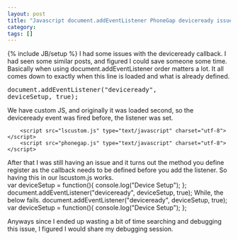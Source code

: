 ```yaml
---
layout: post
title: "Javascript document.addEventListener PhoneGap deviceready issues"
category:
tags: []
---
```

{% include JB/setup %}
I had some issues with the deviceready callback. I had seen some similar posts, and figured I could save someone some time. Basically when using document.addEventListener order matters a lot. It all comes down to exactly when this line is loaded and what is already defined.     <pre>document.addEventListener("deviceready", deviceSetup, true);</pre>    We have custom JS, and originally it was loaded second, so the deviceready event was fired before, the listener was set.     

        <script src="lscustom.js" type="text/javascript" charset="utf-8"> </script>
        <script src="phonegap.js" type="text/javascript" charset="utf-8"> </script>

After that I was still having an issue and it turns out the method you define register as the callback needs to be defined before you add the listener. So having this in our lscustom.js works.     
        var deviceSetup = function(){   console.log("Device Setup"); };
        document.addEventListener("deviceready", deviceSetup, true);
        While, the below fails. document.addEventListener("deviceready", deviceSetup, true);
        var deviceSetup = function(){   console.log("Device Setup"); };

Anyways since I ended up wasting a bit of time searching and debugging this issue, I figured I would share my debugging session. 